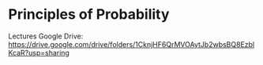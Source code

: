 # Principles of Probability


Lectures Google Drive: https://drive.google.com/drive/folders/1CknjHF6QrMVOAytJb2wbsBQ8EzblKcaR?usp=sharing
